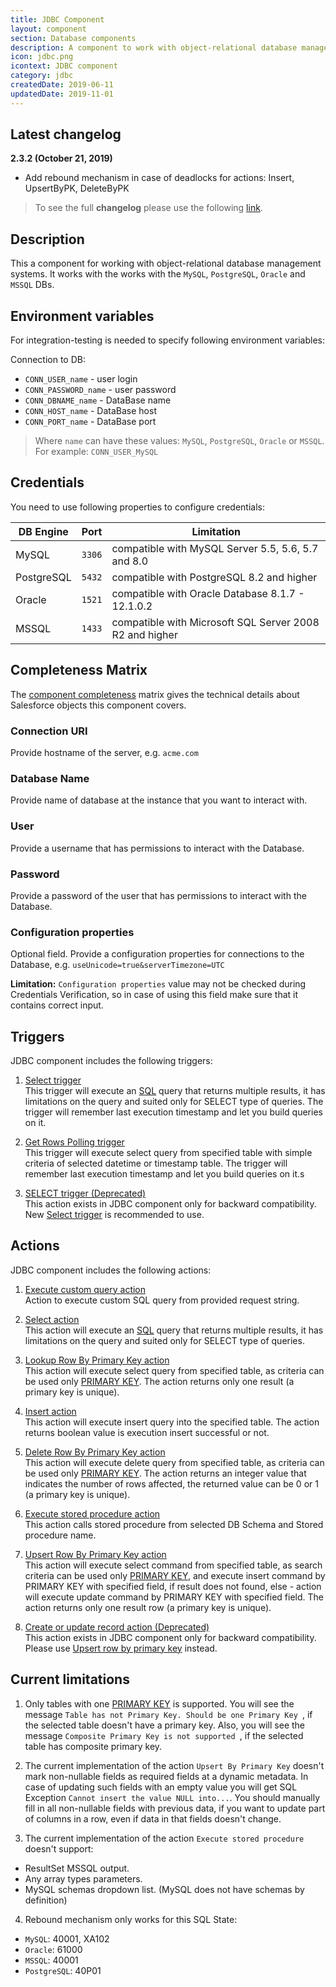 ```yaml
---
title: JDBC Component
layout: component
section: Database components
description: A component to work with object-relational database management systems.
icon: jdbc.png
icontext: JDBC component
category: jdbc
createdDate: 2019-06-11
updatedDate: 2019-11-01
---
```


## Latest changelog

**2.3.2 (October 21, 2019)**

* Add rebound mechanism in case of deadlocks for actions: Insert, UpsertByPK, DeleteByPK

> To see the full **changelog** please use the following [link](/components/jdbc/changelog).

## Description

This a component for working with object-relational database management systems.
It works with the works with the `MySQL`, `PostgreSQL`, `Oracle` and `MSSQL` DBs.

## Environment variables

For integration-testing is needed to specify following environment variables:

Connection to DB:

 - ``CONN_USER_name`` - user login
 - ``CONN_PASSWORD_name`` - user password
 - ``CONN_DBNAME_name`` - DataBase name
 - ``CONN_HOST_name`` - DataBase host
 - ``CONN_PORT_name`` - DataBase port

> Where `name` can have these values: `MySQL`, `PostgreSQL`, `Oracle` or `MSSQL`.
> For example: `CONN_USER_MySQL`

## Credentials

You need to use following properties to configure credentials:

| DB Engine | Port | Limitation |
|-----------|------|------------|
| MySQL     | `3306` | compatible with MySQL Server 5.5, 5.6, 5.7 and 8.0 |
| PostgreSQL     | `5432` | compatible with PostgreSQL 8.2 and higher |
| Oracle     | `1521` | compatible with Oracle Database 8.1.7 - 12.1.0.2 |
| MSSQL     | `1433` | compatible with Microsoft SQL Server 2008 R2 and higher |

## Completeness Matrix

The [component completeness](completeness-matrix) matrix gives the technical
details about Salesforce objects this component covers.

### Connection URI

Provide hostname of the server, e.g. ``acme.com``

### Database Name

Provide name of database at the instance that you want to interact with.

### User

Provide a username that has permissions to interact with the Database.

### Password

Provide a password of the user that has permissions to interact with the Database.

### Configuration properties

Optional field. Provide a configuration properties for connections to the Database, e.g. ``useUnicode=true&serverTimezone=UTC``

**Limitation:** `Configuration properties` value may not be checked during Credentials Verification, so in case of using this field make sure that it contains correct input.

## Triggers

JDBC component includes the following triggers:

  1. [Select trigger](/components/jdbc/triggers#select-trigger)                              
  This trigger will execute an [SQL](https://en.wikipedia.org/wiki/SQL "SQL") query that returns multiple results, it has limitations on the query and suited only for SELECT type of queries. The trigger will remember last execution timestamp and let you build queries on it.

  2. [Get Rows Polling trigger](/components/jdbc/triggers#get-rows-polling-trigger)         
  This trigger will execute select query from specified table with simple criteria of selected datetime or timestamp table. The trigger will remember last execution timestamp and let you build queries on it.s

  3. [SELECT trigger (Deprecated)](/components/jdbc/triggers#select-trigger-deprecated)     
  This action exists in JDBC component only for backward compatibility. New [Select trigger](/components/jdbc/triggers#select-trigger) is recommended to use.

## Actions

JDBC component includes the following actions:

  1. [Execute custom query action](/components/jdbc/actions#execute-custom-query-action)     
  Action to execute custom SQL query from provided request string.

  2. [Select action](/components/jdbc/actions#select-action)                               
  This action will execute an [SQL](https://en.wikipedia.org/wiki/SQL "SQL") query that returns multiple results, it has limitations on the query and suited only for SELECT type of queries.

  3. [Lookup Row By Primary Key action](/components/jdbc/actions#lookup-row-by-primary-key-action)                                                                                
  This action will execute select query from specified table, as criteria can be used only [PRIMARY KEY](https://en.wikipedia.org/wiki/Primary_key "PRIMARY KEY"). The action returns only one result (a primary key is unique).

  4. [Insert action](/components/jdbc/actions#insert-action)                             
  This action will execute insert query into the specified table. The action returns boolean value is execution insert successful or not.

  5. [Delete Row By Primary Key action](/components/jdbc/actions#delete-row-by-primary-key-action)                                                                                
  This action will execute delete query from specified table, as criteria can be used only [PRIMARY KEY](https://en.wikipedia.org/wiki/Primary_key "PRIMARY KEY"). The action returns an integer value that indicates the number of rows affected, the returned value can be 0 or 1 (a primary key is unique).

  6. [Execute stored procedure action](/components/jdbc/actions#execute-stored-procedure-action)                                                                               
  This action calls stored procedure from selected DB Schema and Stored procedure name.

  7. [Upsert Row By Primary Key action](/components/jdbc/actions#upsert-row-by-primary-key-action)                                                                                
  This action will execute select command from specified table, as search criteria can be used only [PRIMARY KEY](https://en.wikipedia.org/wiki/Primary_key "PRIMARY KEY"), and execute insert command by PRIMARY KEY with specified field, if result does not found, else - action will execute update command by PRIMARY KEY with specified field. The action returns only one result row (a primary key is unique).

  8. [Create or update record action (Deprecated)](/components/jdbc/actions#create-or-update-record-action-deprecated)                                                      
  This action exists in JDBC component only for backward compatibility. Please use [Upsert row by primary key](/components/jdbc/actions#upsert-row-by-primary-key-action) instead.


## Current limitations

1. Only tables with one [PRIMARY KEY](https://en.wikipedia.org/wiki/Primary_key "PRIMARY KEY") is supported. You will see the message ``Table has not Primary Key. Should be one Primary Key
``, if the selected table doesn't have a primary key. Also, you will see the message ``Composite Primary Key is not supported
``, if the selected table has composite primary key.

2. The current implementation of the action ``Upsert By Primary Key`` doesn't mark non-nullable fields as required fields at a dynamic metadata. In case of updating such fields with an empty value you will get SQL Exception ``Cannot insert the value NULL into...``. You should manually fill in all non-nullable fields with previous data, if you want to update part of columns in a row, even if data in that fields doesn't change.

3. The current implementation of the action ``Execute stored procedure`` doesn't support:
* ResultSet MSSQL output.
* Any array types parameters.
* MySQL schemas dropdown list. (MySQL does not have schemas by definition)

4. Rebound mechanism only works for this SQL State:
 - ``MySQL``: 40001, XA102
 - ``Oracle``: 61000
 - ``MSSQL``: 40001
 - ``PostgreSQL``:  40P01
